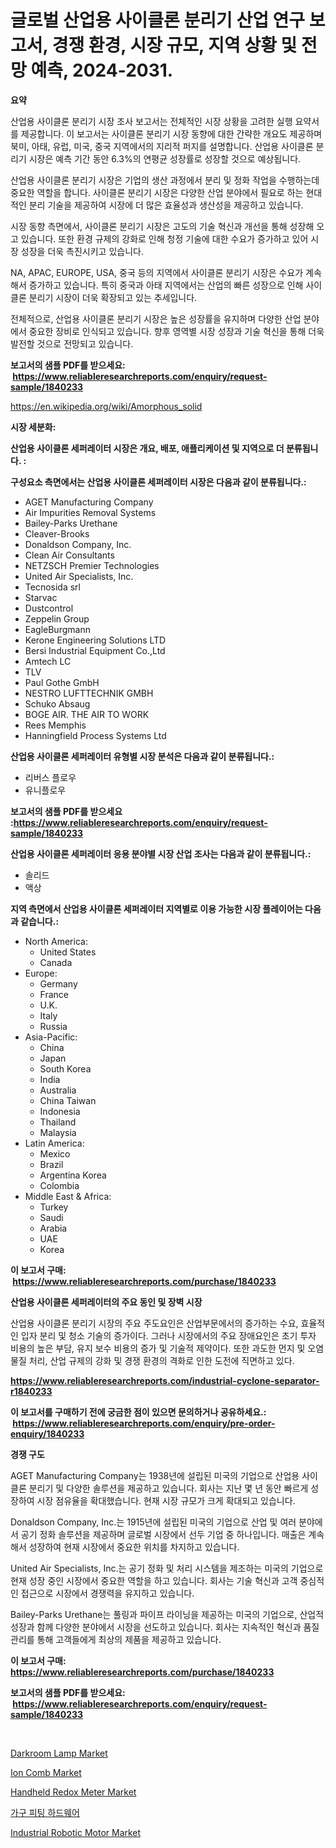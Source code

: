 <p><h1>글로벌 산업용 사이클론 분리기 산업 연구 보고서, 경쟁 환경, 시장 규모, 지역 상황 및 전망 예측, 2024-2031.</h1></p><p><strong>요약</strong></p>
<p><p>산업용 사이클론 분리기 시장 조사 보고서는 전체적인 시장 상황을 고려한 실행 요약서를 제공합니다. 이 보고서는 사이클론 분리기 시장 동향에 대한 간략한 개요도 제공하며 북미, 아태, 유럽, 미국, 중국 지역에서의 지리적 퍼지를 설명합니다. 산업용 사이클론 분리기 시장은 예측 기간 동안 6.3%의 연평균 성장률로 성장할 것으로 예상됩니다.</p><p>산업용 사이클론 분리기 시장은 기업의 생산 과정에서 분리 및 정화 작업을 수행하는데 중요한 역할을 합니다. 사이클론 분리기 시장은 다양한 산업 분야에서 필요로 하는 현대적인 분리 기술을 제공하여 시장에 더 많은 효율성과 생산성을 제공하고 있습니다.</p><p>시장 동향 측면에서, 사이클론 분리기 시장은 고도의 기술 혁신과 개선을 통해 성장해 오고 있습니다. 또한 환경 규제의 강화로 인해 청정 기술에 대한 수요가 증가하고 있어 시장 성장을 더욱 촉진시키고 있습니다.</p><p>NA, APAC, EUROPE, USA, 중국 등의 지역에서 사이클론 분리기 시장은 수요가 계속해서 증가하고 있습니다. 특히 중국과 아태 지역에서는 산업의 빠른 성장으로 인해 사이클론 분리기 시장이 더욱 확장되고 있는 추세입니다.</p><p>전체적으로, 산업용 사이클론 분리기 시장은 높은 성장률을 유지하며 다양한 산업 분야에서 중요한 장비로 인식되고 있습니다. 향후 영역별 시장 성장과 기술 혁신을 통해 더욱 발전할 것으로 전망되고 있습니다.</p></p>
<p><strong>보고서의 샘플 PDF를 받으세요: &nbsp;<a href="https://www.reliableresearchreports.com/enquiry/request-sample/1840233">https://www.reliableresearchreports.com/enquiry/request-sample/1840233</a></strong></p>
<p><a href="https://en.wikipedia.org/wiki/Amorphous_solid">https://en.wikipedia.org/wiki/Amorphous_solid</a></p>
<p><strong>시장 세분화:</strong></p>
<p><strong> 산업용 사이클론 세퍼레이터 시장은 개요, 배포, 애플리케이션 및 지역으로 더 분류됩니다. :</strong></p>
<p><strong>구성요소 측면에서는 산업용 사이클론 세퍼레이터 시장은 다음과 같이 분류됩니다.:</strong></p>
<p><ul><li>AGET Manufacturing Company</li><li>Air Impurities Removal Systems</li><li>Bailey-Parks Urethane</li><li>Cleaver-Brooks</li><li>Donaldson Company, Inc.</li><li>Clean Air Consultants</li><li>NETZSCH Premier Technologies</li><li>United Air Specialists, Inc.</li><li>Tecnosida srl</li><li>Starvac</li><li>Dustcontrol</li><li>Zeppelin Group</li><li>EagleBurgmann</li><li>Kerone Engineering Solutions LTD</li><li>Bersi Industrial Equipment Co.,Ltd</li><li>Amtech LC</li><li>TLV</li><li>Paul Gothe GmbH</li><li>NESTRO LUFTTECHNIK GMBH</li><li>Schuko Absaug</li><li>BOGE AIR. THE AIR TO WORK</li><li>Rees Memphis</li><li>Hanningfield Process Systems Ltd</li></ul></p>
<p><strong> 산업용 사이클론 세퍼레이터 유형별 시장 분석은 다음과 같이 분류됩니다.:</strong></p>
<p><ul><li>리버스 플로우</li><li>유니플로우</li></ul></p>
<p><strong>보고서의 샘플 PDF를 받으세요 :<a href="https://www.reliableresearchreports.com/enquiry/request-sample/1840233">https://www.reliableresearchreports.com/enquiry/request-sample/1840233</a></strong></p>
<p><strong> 산업용 사이클론 세퍼레이터 응용 분야별 시장 산업 조사는 다음과 같이 분류됩니다.:</strong></p>
<p><ul><li>솔리드</li><li>액상</li></ul></p>
<p><strong>지역 측면에서 산업용 사이클론 세퍼레이터 지역별로 이용 가능한 시장 플레이어는 다음과 같습니다.:</strong></p>
<p><ul>
    <li>
        North America:
        <ul>
            <li>United States</li>
            <li>Canada</li>
        </ul>
    </li>
    <li>
        Europe:
        <ul>
            <li>Germany</li>
            <li>France</li>
            <li>U.K.</li>
            <li>Italy</li>
            <li>Russia</li>
        </ul>
    </li>
    <li>
        Asia-Pacific:
        <ul>
            <li>China</li>
            <li>Japan</li>
            <li>South Korea</li>
            <li>India</li>
            <li>Australia</li>
            <li>China Taiwan</li>
            <li>Indonesia</li>
            <li>Thailand</li>
            <li>Malaysia</li>
        </ul>
    </li>
    <li>
        Latin America:
        <ul>
            <li>Mexico</li>
            <li>Brazil</li>
            <li>Argentina Korea</li>
            <li>Colombia</li>
        </ul>
    </li>
    <li>
        Middle East & Africa:
        <ul>
            <li>Turkey</li>
            <li>Saudi</li>
            <li>Arabia</li>
            <li>UAE</li>
            <li>Korea</li>
        </ul>
    </li>
    </ul></p>
<p><strong>이 보고서 구매: &nbsp;<a href="https://www.reliableresearchreports.com/purchase/1840233">https://www.reliableresearchreports.com/purchase/1840233</a></strong></p>
<p><strong>산업용 사이클론 세퍼레이터의 주요 동인 및 장벽 시장</strong></p>
<p><p>산업용 사이클론 분리기 시장의 주요 주도요인은 산업부문에서의 증가하는 수요, 효율적인 입자 분리 및 청소 기술의 증가이다. 그러나 시장에서의 주요 장애요인은 초기 투자 비용의 높은 부담, 유지 보수 비용의 증가 및 기술적 제약이다. 또한 과도한 먼지 및 오염물질 처리, 산업 규제의 강화 및 경쟁 환경의 격화로 인한 도전에 직면하고 있다.</p></p>
<p><strong><a href="https://www.reliableresearchreports.com/industrial-cyclone-separator-r1840233">https://www.reliableresearchreports.com/industrial-cyclone-separator-r1840233</a></strong></p>
<p><strong>이 보고서를 구매하기 전에 궁금한 점이 있으면 문의하거나 공유하세요.: &nbsp;<a href="https://www.reliableresearchreports.com/enquiry/pre-order-enquiry/1840233">https://www.reliableresearchreports.com/enquiry/pre-order-enquiry/1840233</a></strong></p>
<p><strong>경쟁 구도</strong></p>
<p><p>AGET Manufacturing Company는 1938년에 설립된 미국의 기업으로 산업용 사이클론 분리기 및 다양한 솔루션을 제공하고 있습니다. 회사는 지난 몇 년 동안 빠르게 성장하여 시장 점유율을 확대했습니다. 현재 시장 규모가 크게 확대되고 있습니다. </p><p>Donaldson Company, Inc.는 1915년에 설립된 미국의 기업으로 산업 및 여러 분야에서 공기 정화 솔루션을 제공하며 글로벌 시장에서 선두 기업 중 하나입니다. 매출은 계속해서 성장하여 현재 시장에서 중요한 위치를 차지하고 있습니다.</p><p>United Air Specialists, Inc.는 공기 정화 및 처리 시스템을 제조하는 미국의 기업으로 현재 성장 중인 시장에서 중요한 역할을 하고 있습니다. 회사는 기술 혁신과 고객 중심적인 접근으로 시장에서 경쟁력을 유지하고 있습니다.</p><p>Bailey-Parks Urethane는 풀링과 파이프 라이닝을 제공하는 미국의 기업으로, 산업적 성장과 함께 다양한 분야에서 시장을 선도하고 있습니다. 회사는 지속적인 혁신과 품질 관리를 통해 고객들에게 최상의 제품을 제공하고 있습니다.</p></p>
<p><strong>이 보고서 구매: &nbsp; <a href="https://www.reliableresearchreports.com/purchase/1840233">https://www.reliableresearchreports.com/purchase/1840233</a></strong></p>
<p><strong>보고서의 샘플 PDF를 받으세요: &nbsp;<a href="https://www.reliableresearchreports.com/enquiry/request-sample/1840233">https://www.reliableresearchreports.com/enquiry/request-sample/1840233</a></strong><strong></strong></p>
<p>&nbsp;</p>
<p><p><a href="https://github.com/julyju69/Market-Research-Report-List-4/blob/main/darkroom-lamp-market.md">Darkroom Lamp Market</a></p><p><a href="https://github.com/gdfhhhj/Market-Research-Report-List-6/blob/main/ion-comb-market.md">Ion Comb Market</a></p><p><a href="https://issuu.com/reportprime-2/docs/handheld-redox-meter-market-size-2030.pptx">Handheld Redox Meter Market</a></p><p><a href="https://github.com/sougarounis/Market-Research-Report-List-5/blob/main/472376968694.md">가구 피팅 하드웨어</a></p><p><a href="https://issuu.com/reportprime-2/docs/industrial-robotic-motor-market-size-2030.pptx">Industrial Robotic Motor Market</a></p></p>